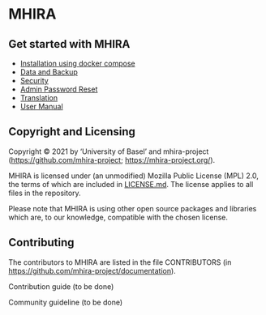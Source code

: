 MHIRA
================================================================



Get started with MHIRA 
----------------------------------------------------------------

* [Installation using docker compose](https://github.com/mhira-project/mhira-docker#installation)
* [Data and Backup](/docs/data-and-backup.md)
* [Security](/docs/security.md)
* [Admin Password Reset](/docs/admin-password-reset.md)
* [Translation](/docs/translations.md)
* [User Manual](/docs/installation.md)

Copyright and Licensing
----------------------------------------------------------------

Copyright © 2021 by ‘University of Basel’ and mhira-project (https://github.com/mhira-project; https://mhira-project.org/).

MHIRA is licensed under (an unmodified) Mozilla Public License (MPL) 2.0, the terms of which are included in [LICENSE.md](LICENSE.md). The license applies to all files in the repository. 

Please note that MHIRA is using other open source packages and libraries which are, to our knowledge, compatible with the chosen license. 


Contributing
----------------------------------------------------------------
The contributors to MHIRA are listed in the file CONTRIBUTORS (in https://github.com/mhira-project/documentation).  

Contribution guide (to be done)

Community guideline (to be done)
